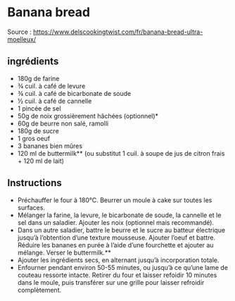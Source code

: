 # Banana bread

Source : https://www.delscookingtwist.com/fr/banana-bread-ultra-moelleux/

## ingrédients

- 180g de farine
- ¾ cuil. à café de levure
- ¾ cuil. à café de bicarbonate de soude
- ½ cuil. à café de cannelle
- 1 pincée de sel
- 50g de noix grossièrement hâchées (optionnel)*
- 60g de beurre non salé, ramolli
- 180g de sucre
- 1 gros oeuf
- 3 bananes bien mûres
- 120 ml de buttermilk** (ou substitut 1 cuil. à soupe de jus de citron frais + 120 ml de lait)

## Instructions

- Préchauffer le four à 180°C. Beurrer un moule à cake sur toutes les surfaces.
- Mélanger la farine, la levure, le bicarbonate de soude, la cannelle et le sel dans un saladier. Ajouter les noix (optionnel mais recommandé).
- Dans un autre saladier, battre le beurre et le sucre au batteur électrique jusqu’à l’obtention d’une texture mousseuse. Ajouter l’oeuf et battre. Réduire les bananes en purée à l’aide d’une fourchette et ajouter au mélange. Verser le buttermilk.**
- Ajouter les ingrédients secs, en alternant jusqu’à incorporation totale.
- Enfourner pendant environ 50-55 minutes, ou jusqu’à ce qu’une lame de couteau ressorte intacte. Retirer du four et laisser refoidir 10 minutes dans le moule, puis transférer sur une grille pour laisser refroidir complètement.
